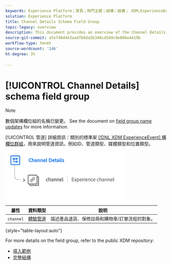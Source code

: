 ```yaml
---
keywords: Experience Platform；首頁；熱門主題；結構；結構； XDM;ExperienceEvent；欄位；結構；結構；結構設計；欄位群組；欄位群組；
solution: Experience Platform
title: Channel Details Schema Field Group
topic-legacy: overview
description: This document provides an overview of the Channel Details schema field group.
source-git-commit: afe748d443aad7b6da5b348cd569c9e806e4419b
workflow-type: tm+mt
source-wordcount: '146'
ht-degree: 3%

---
```



# [!UICONTROL Channel Details] schema field group

>[!NOTE]
>
>數個架構欄位組的名稱已變更。 See the document on [field group name updates](../name-updates.md) for more information.

[!UICONTROL 管道] 詳細資訊：類別的標準架 [[!DNL XDM ExperienceEvent] 構欄位群組](../../classes/experienceevent.md)，用來說明管道資訊，例如ID、管道類型、媒體類型和位置類型。

![](../../images/field-groups/channel-details.png)

| 屬性 | 資料類型 | 說明 |
| --- | --- | --- |
| `channel` | [體驗管道](../../data-types/experience-channel.md) | 描述產品退貨、保修註冊和購物車/訂單流程的對象。 |

{style=&quot;table-layout:auto&quot;}

For more details on the field group, refer to the public XDM repository:

* [填入範例](https://github.com/adobe/xdm/blob/master/components/fieldgroups/experience-event/experienceevent-channel.example.1.json)
* [完整結構](https://github.com/adobe/xdm/blob/master/components/fieldgroups/experience-event/experienceevent-channel.schema.json)
